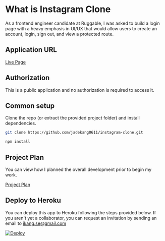 # What is Instagram Clone

As a frontend engineer candidate at Ruggable, I was asked to
build a login page with a heavy emphasis in UI/UX that would
allow users to create an account, login, sign out, and view a
protected route.

## Application URL

[Live Page](https://google.com)

## Authorization

This is a public application and no authorization is required
to access it.

## Common setup

Clone the repo (or extract the provided project folder) and install dependencies.

```bash
git clone https://github.com/jadekang0611/instagram-clone.git

npm install
```

## Project Plan

You can view how I planned the overall development prior to begin my work.

[Project Plan](https://trello.com/b/2WodmouG/instagramclone)

## Deploy to Heroku

You can deploy this app to Heroku following the steps provided below. If you aren't yet a collaborator, you can request an invitation by sending an email to jkang.se@gmail.com

[![Deploy](https://www.herokucdn.com/deploy/button.svg)](https://devcenter.heroku.com/articles/collab)
